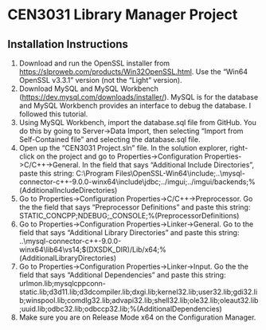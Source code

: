 # CEN3031 Library Manager Project
## Installation Instructions
1. Download and run the OpenSSL installer from https://slproweb.com/products/Win32OpenSSL.html.
Use the “Win64 OpenSSL v3.3.1” version (not the “Light” version).
2. Download MySQL and MySQL Workbench (https://dev.mysql.com/downloads/installer/). MySQL is for the database and MySQL Workbench provides an interface to debug the database. I followed this tutorial.
3. Using MySQL Workbench, import the database.sql file from GitHub. You do this by going to Server->Data Import, then selecting “Import from Self-Contained file” and selecting the database.sql file.
4. Open up the “CEN3031 Project.sln” file. In the solution explorer, right-click on the project and go to Properties->Configuration Properties->C/C++->General. In the field that says “Additional Include Directories”, paste this string: C:\Program Files\OpenSSL-Win64\include;..\mysql-connector-c++-9.0.0-winx64\include\jdbc;../imgui;../imgui/backends;%(AdditionalIncludeDirectories)
5. Go to Properties->Configuration Properties->C/C++->Preprocessor. Go the the field that says “Preprocessor Definitions” and paste this string: STATIC_CONCPP;NDEBUG;_CONSOLE;%(PreprocessorDefinitions)
6. Go to Properties->Configuration Properties->Linker->General. Go to the field that says “Additional Library Directories” and paste this string: ..\mysql-connector-c++-9.0.0-winx64\lib64\vs14;$(DXSDK_DIR)/Lib/x64;%(AdditionalLibraryDirectories)
7. Go to Properties->Configuration Properties->Linker->Input. Go the the field that says “Additional Dependencies” and paste this string: urlmon.lib;mysqlcppconn-static.lib;d3d11.lib;d3dcompiler.lib;dxgi.lib;kernel32.lib;user32.lib;gdi32.lib;winspool.lib;comdlg32.lib;advapi32.lib;shell32.lib;ole32.lib;oleaut32.lib;uuid.lib;odbc32.lib;odbccp32.lib;%(AdditionalDependencies)
8. Make sure you are on Release Mode x64 on the Configuration Manager.
